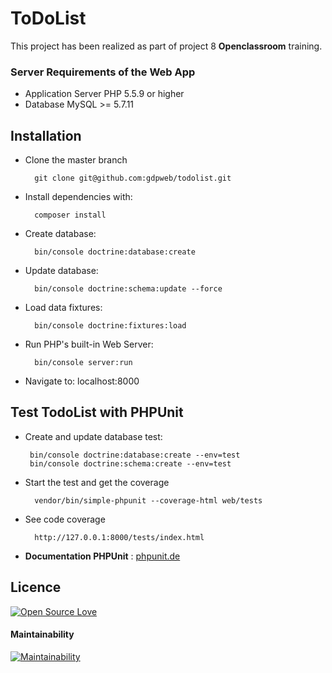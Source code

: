 # ToDoList

This project has been realized as part of project 8 **Openclassroom** training.

### Server Requirements of the Web App
- Application Server PHP 5.5.9 or higher
- Database MySQL >= 5.7.11

Installation
-----------------
- Clone the master branch

        git clone git@github.com:gdpweb/todolist.git
        
- Install dependencies with:
    
        composer install
- Create database: 

        bin/console doctrine:database:create
              
- Update database:

        bin/console doctrine:schema:update --force
        
- Load data fixtures:

        bin/console doctrine:fixtures:load
        
- Run PHP's built-in Web Server: 

        bin/console server:run
        
- Navigate to: localhost:8000      
        
Test TodoList with PHPUnit
-----------------   

- Create and update database test:

       bin/console doctrine:database:create --env=test
       bin/console doctrine:schema:create --env=test

- Start the test and get the coverage

        vendor/bin/simple-phpunit --coverage-html web/tests

- See code coverage

        http://127.0.0.1:8000/tests/index.html
        
- **Documentation PHPUnit** : [phpunit.de]( https://phpunit.de/)


Licence
--------
[![Open Source Love](https://badges.frapsoft.com/os/v2/open-source.png?v=103)](https://github.com/ellerbrock/open-source-badges/)

#### Maintainability
[![Maintainability](https://api.codeclimate.com/v1/badges/367bdbd4f6566ce810be/maintainability)](https://codeclimate.com/github/gdpweb/todolist/maintainability)
